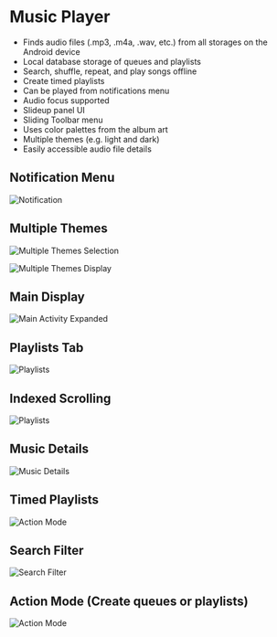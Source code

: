 # Music Player
- Finds audio files (.mp3, .m4a, .wav, etc.) from all storages on the Android device
- Local database storage of queues and playlists
- Search, shuffle, repeat, and play songs offline
- Create timed playlists
- Can be played from notifications menu
- Audio focus supported
- Slideup panel UI
- Sliding Toolbar menu
- Uses color palettes from the album art
- Multiple themes (e.g. light and dark)
- Easily accessible audio file details

## Notification Menu
![Notification](./app/src/main/Screenshots/notificationmenu.png "Notification Menu")

## Multiple Themes
![Multiple Themes Selection](./app/src/main/Screenshots/themes.png "Selection palette for a variety of themes")

![Multiple Themes Display](./app/src/main/Screenshots/themes_secondary.png "Secondary display for a variety of themes")

## Main Display
![Main Activity Expanded](./app/src/main/Screenshots/maindisplay.gif "Main Activity Expanded")

## Playlists Tab
![Playlists](./app/src/main/Screenshots/playlists.gif "Playlist Tab")

## Indexed Scrolling
![Playlists](./app/src/main/Screenshots/fastscroll.gif "Indexed Scrolling")

## Music Details
![Music Details](./app/src/main/Screenshots/musicdetails.gif "Music Details")

## Timed Playlists
![Action Mode](./app/src/main/Screenshots/timedplaylist.gif "Generate Timed Playlists")

## Search Filter
![Search Filter](./app/src/main/Screenshots/searchfilter.png "Searching for songs containing the word 'nightcore'")

## Action Mode (Create queues or playlists)
![Action Mode](./app/src/main/Screenshots/actionmode.png "Queue and Playlist Selection Mode")
